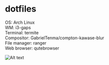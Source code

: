 # dotfiles


OS: Arch Linux\
WM: i3-gaps\
Terminal: termite\
Compositor: GabrielTenma/compton-kawase-blur\
File manager: ranger\
Web browser: qutebrowser

![Alt text](Screenshots/2019-05-15T11\:19\:44+03\:00.png?raw=true "Screenshot")

